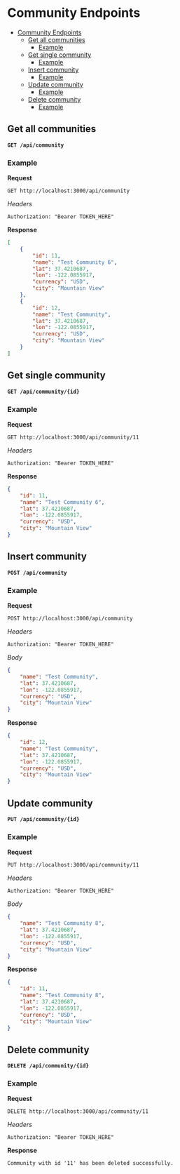 # Community Endpoints
- [Community Endpoints](#community-endpoints)
  - [Get all communities](#get-all-communities)
    - [Example](#example)
  - [Get single community](#get-single-community)
    - [Example](#example-1)
  - [Insert community](#insert-community)
    - [Example](#example-2)
  - [Update community](#update-community)
    - [Example](#example-3)
  - [Delete community](#delete-community)
    - [Example](#example-4)

## Get all communities
**`GET /api/community`**
### Example
**Request**
```http
GET http://localhost:3000/api/community
```
*Headers*
```http
Authorization: "Bearer TOKEN_HERE"
```
**Response**
```json
[
    {
        "id": 11,
        "name": "Test Community 6",
        "lat": 37.4210687,
        "lon": -122.0855917,
        "currency": "USD",
        "city": "Mountain View"
    },
    {
        "id": 12,
        "name": "Test Community",
        "lat": 37.4210687,
        "lon": -122.0855917,
        "currency": "USD",
        "city": "Mountain View"
    }
]
```

## Get single community
**`GET /api/community/{id}`**

### Example
**Request**
```http
GET http://localhost:3000/api/community/11
```
*Headers*
```http
Authorization: "Bearer TOKEN_HERE"
```
**Response**
```json
{
    "id": 11,
    "name": "Test Community 6",
    "lat": 37.4210687,
    "lon": -122.0855917,
    "currency": "USD",
    "city": "Mountain View"
}
```

## Insert community
**`POST /api/community`**
### Example
**Request**
```http
POST http://localhost:3000/api/community
```
*Headers*
```http
Authorization: "Bearer TOKEN_HERE"
```
*Body*
```json
{
    "name": "Test Community",
    "lat": 37.4210687,
    "lon": -122.0855917,
    "currency": "USD",
    "city": "Mountain View"
}
```
**Response**
```json
{
    "id": 12,
    "name": "Test Community",
    "lat": 37.4210687,
    "lon": -122.0855917,
    "currency": "USD",
    "city": "Mountain View"
}
```

## Update community
**`PUT /api/community/{id}`**
### Example

**Request**
```http
PUT http://localhost:3000/api/community/11
```
*Headers*
```http
Authorization: "Bearer TOKEN_HERE"
```
*Body*
```json
{
    "name": "Test Community 8",
    "lat": 37.4210687,
    "lon": -122.0855917,
    "currency": "USD",
    "city": "Mountain View"
}
```
**Response**
```json
{
    "id": 11,
    "name": "Test Community 8",
    "lat": 37.4210687,
    "lon": -122.0855917,
    "currency": "USD",
    "city": "Mountain View"
}
```

## Delete community
**`DELETE /api/community/{id}`**
### Example

**Request**
```http
DELETE http://localhost:3000/api/community/11
```
*Headers*
```http
Authorization: "Bearer TOKEN_HERE"
```
**Response**
```
Community with id '11' has been deleted successfully.
```

